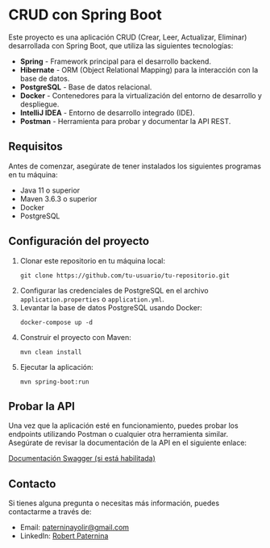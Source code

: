 <!DOCTYPE html>
<html lang="es">
<head>
    <meta charset="UTF-8">
    <meta name="viewport" content="width=device-width, initial-scale=1.0">
    <title>README - CRUD con Spring Boot</title>
</head>
<body>

<h1>CRUD con Spring Boot</h1>

<p>
    Este proyecto es una aplicación CRUD (Crear, Leer, Actualizar, Eliminar) desarrollada con Spring Boot, que utiliza las siguientes tecnologías:
</p>

<ul>
    <li><strong>Spring</strong> - Framework principal para el desarrollo backend.</li>
    <li><strong>Hibernate</strong> - ORM (Object Relational Mapping) para la interacción con la base de datos.</li>
    <li><strong>PostgreSQL</strong> - Base de datos relacional.</li>
    <li><strong>Docker</strong> - Contenedores para la virtualización del entorno de desarrollo y despliegue.</li>
    <li><strong>IntelliJ IDEA</strong> - Entorno de desarrollo integrado (IDE).</li>
    <li><strong>Postman</strong> - Herramienta para probar y documentar la API REST.</li>
</ul>

<h2>Requisitos</h2>
<p>Antes de comenzar, asegúrate de tener instalados los siguientes programas en tu máquina:</p>
<ul>
    <li>Java 11 o superior</li>
    <li>Maven 3.6.3 o superior</li>
    <li>Docker</li>
    <li>PostgreSQL</li>
</ul>

<h2>Configuración del proyecto</h2>
<ol>
    <li>Clonar este repositorio en tu máquina local:</li>
    <pre><code>git clone https://github.com/tu-usuario/tu-repositorio.git</code></pre>
    <li>Configurar las credenciales de PostgreSQL en el archivo <code>application.properties</code> o <code>application.yml</code>.</li>
    <li>Levantar la base de datos PostgreSQL usando Docker:</li>
    <pre><code>docker-compose up -d</code></pre>
    <li>Construir el proyecto con Maven:</li>
    <pre><code>mvn clean install</code></pre>
    <li>Ejecutar la aplicación:</li>
    <pre><code>mvn spring-boot:run</code></pre>
</ol>

<h2>Probar la API</h2>
<p>Una vez que la aplicación esté en funcionamiento, puedes probar los endpoints utilizando Postman o cualquier otra herramienta similar. Asegúrate de revisar la documentación de la API en el siguiente enlace:</p>
<p><a href="http://localhost:8080/swagger-ui.html">Documentación Swagger (si está habilitada)</a></p>

<h2>Contacto</h2>
<p>Si tienes alguna pregunta o necesitas más información, puedes contactarme a través de:</p>
<ul>
    <li>Email: <a href="mailto:paterninayolir@gmail.com">paterninayolir@gmail.com</a></li>
    <li>LinkedIn: <a href="https://www.linkedin.com/in/robert-paternina/" target="_blank">Robert Paternina</a></li>
</ul>

</body>
</html>

